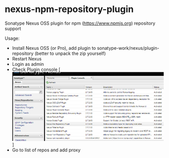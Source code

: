 nexus-npm-repository-plugin
===========================

Sonatype Nexus OSS plugin for npm (https://www.npmjs.org) repository support

Usage:
 * Install Nexus OSS (or Pro), add plugin to sonatype-work/nexus/plugin-repository (better to unpack the zip yourself)
 * Restart Nexus
 * Login as admin
 * Check Plugin console
 [![plugin console](https://github.com/georgy/nexus-npm-repository-plugin/raw/master/src/site/plugin-console.png)]
 * Go to list of repos and add proxy
